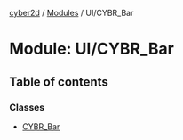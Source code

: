 [cyber2d](../README.md) / [Modules](../modules.md) / UI/CYBR\_Bar

# Module: UI/CYBR\_Bar

## Table of contents

### Classes

- [CYBR\_Bar](../classes/UI_CYBR_Bar.CYBR_Bar.md)
